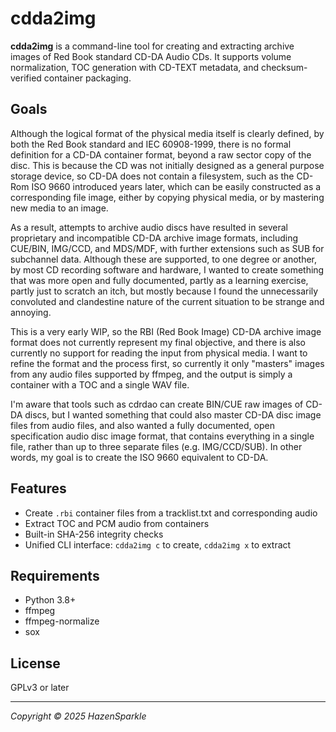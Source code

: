 # cdda2img

**cdda2img** is a command-line tool for creating and extracting archive images
of Red Book standard CD-DA Audio CDs. It supports volume normalization, TOC
generation with CD-TEXT metadata, and checksum-verified container packaging.

## Goals
Although the logical format of the physical media itself is clearly defined, by
both the Red Book standard and IEC 60908-1999, there is no formal definition
for a CD-DA container format, beyond a raw sector copy of the disc. This is
because the CD was not initially designed as a general purpose storage device,
so CD-DA does not contain a filesystem, such as the CD-Rom ISO 9660 introduced
years later, which can be easily constructed as a corresponding file image,
either by copying physical media, or by mastering new media to an image.

As a result, attempts to archive audio discs have resulted in several
proprietary and incompatible CD-DA archive image formats, including CUE/BIN,
IMG/CCD, and MDS/MDF, with further extensions such as SUB for subchannel data.
Although these are supported, to one degree or another, by most CD recording
software and hardware, I wanted to create something that was more open and
fully documented, partly as a learning exercise, partly just to scratch an
itch, but mostly because I found the unnecessarily convoluted and clandestine
nature of the current situation to be strange and annoying.

This is a very early WIP, so the RBI (Red Book Image) CD-DA archive image
format does not currently represent my final objective, and there is also
currently no support for reading the input from physical media. I want to
refine the format and the process first, so currently it only "masters" images
from any audio files supported by ffmpeg, and the output is simply a container
with a TOC and a single WAV file.

I'm aware that tools such as cdrdao can create BIN/CUE raw images of CD-DA
discs, but I wanted something that could also master CD-DA disc image files
from audio files, and also wanted a fully documented, open specification audio
disc image format, that contains everything in a single file, rather than up to
three separate files (e.g. IMG/CCD/SUB). In other words, my goal is to create
the ISO 9660 equivalent to CD-DA.

## Features

- Create `.rbi` container files from a tracklist.txt and corresponding audio
- Extract TOC and PCM audio from containers
- Built-in SHA-256 integrity checks
- Unified CLI interface: `cdda2img c` to create, `cdda2img x` to extract

## Requirements

- Python 3.8+
- ffmpeg
- ffmpeg-normalize
- sox

## License

GPLv3 or later

---

*Copyright © 2025 HazenSparkle*
